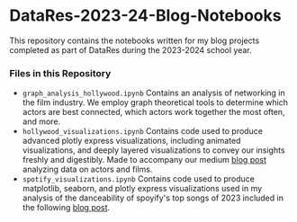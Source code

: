 # DataRes-2023-24-Blog-Notebooks
This repository contains the notebooks written for my blog projects completed as part of DataRes during the 2023-2024 school year.

### Files in this Repository
* ```graph_analysis_hollywood.ipynb``` Contains an analysis of networking in the film industry. We employ graph theoretical tools to determine which actors are best connected, which actors work together the most often, and more.
* ```hollywood_visualizations.ipynb``` Contains code used to produce advanced plotly express visualizations, including animated visualizations, and deeply layered visualizations to convey our insights freshly and digestibly. Made to accompany our medium [blog post](https://ucladatares.medium.com/behind-the-scenes-unraveling-the-mysteries-of-the-film-industry-87b0bd31c369) analyzing data on actors and films.
* ```spotify_visualizations.ipynb``` Contains code used to produce matplotlib, seaborn, and plotly express visualizations used in my analysis of the danceability of spoyify's top songs of 2023 included in the following [blog post](https://ucladatares.medium.com/what-are-successful-spotify-songs-made-of-3571bee2f510).
